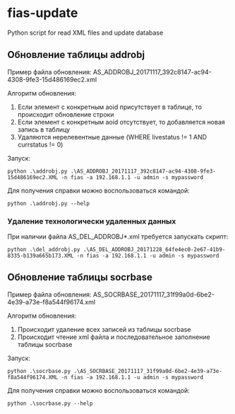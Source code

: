 # fias-update
Python script for read XML files and update database

## Обновление таблицы addrobj

Пример файла обновления:
AS_ADDROBJ_20171117_392c8147-ac94-4308-9fe3-15d486169ec2.xml

Алгоритм обновления:
1) Если элемент с конкретным aoid присутствует в таблице, то происходит обновление строки
2) Если элемент с конкретным aoid отсутствует, то добавляется новая запись в таблицу
3) Удаляются нерелевентные данные (WHERE livestatus != 1 AND currstatus != 0)

Запуск:
```
python .\addrobj.py .\AS_ADDROBJ_20171117_392c8147-ac94-4308-9fe3-15d486169ec2.XML -n fias -a 192.168.1.1 -u admin -s mypassword
```

Для получения справки можно воспользоваться командой:
```
python .\addrobj.py --help
```

### Удаление технологически удаленных данных

При наличии файла AS_DEL_ADDROBJ*.xml требуется запускать скрипт:
```
python .\del_addrobj.py .\AS_DEL_ADDROBJ_20171228_64fe4ec0-2e67-41b9-8335-b139a665b173.XML -n fias -a 192.168.1.1 -u admin -s mypassword
```

## Обновление таблицы socrbase

Пример файла обновления:
AS_SOCRBASE_20171117_31f99a0d-6be2-4e39-a73e-f8a544f96174.xml

Алгоритм обновления:
1) Происходит удаление всех записей из таблицы socrbase
2) Происходит чтение xml файла и последовательное заполнение таблицы socrbase

Запуск:
```
python .\socrbase.py .\AS_SOCRBASE_20171117_31f99a0d-6be2-4e39-a73e-f8a544f96174.XML -n fias -a 192.168.1.1 -u admin -s mypassword
```


Для получения справки можно воспользоваться командой:
```
python .\socrbase.py --help
```

